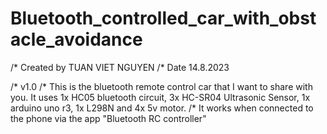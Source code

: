 # Bluetooth_controlled_car_with_obstacle_avoidance
/* Created by TUAN VIET NGUYEN
/* Date 14.8.2023

/* v1.0
/* This is the bluetooth remote control car that I want to share with you.
It uses 1x HC05 bluetooth circuit, 3x HC-SR04 Ultrasonic Sensor, 1x arduino uno r3, 1x L298N and 4x 5v motor.
/* It works when connected to the phone via the app "Bluetooth RC controller"
